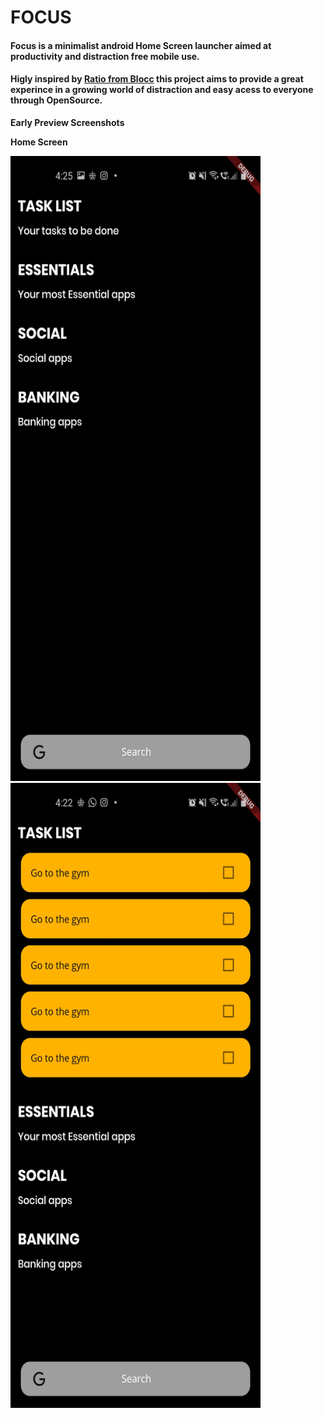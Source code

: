 # FOCUS

#### Focus is a minimalist android Home Screen launcher aimed at productivity and distraction free mobile use.

#### Higly inspired by [Ratio from Blocc](https://www.blloc.com/#ratio) this project aims to provide a great experince in a growing world of distraction and easy acess to everyone through OpenSource.


**Early Preview Screenshots**

**Home Screen**

<img src="./screenshots/home_view.jpg" alt="drawing" width="400" height="1000"/> &nbsp; &nbsp;  <img src="./screenshots/home_expanded.jpg" alt="drawing" width="400" height="1000"/>


